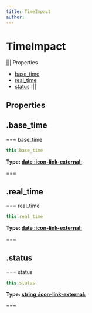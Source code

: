 ```yaml
---
title: TimeImpact
author:
---
```


# TimeImpact

||| Properties
- [base_time](#base_time)
- [real_time](#real_time)
- [status](#status)
|||
## Properties
## .base_time

=== base_time




```javascript
this.base_time
```
**Type: [date :icon-link-external:](https://developer.mozilla.org/en-US/docs/Web/JavaScript/Reference/Global_Objects/Date)**

===

## .real_time

=== real_time




```javascript
this.real_time
```
**Type: [date :icon-link-external:](https://developer.mozilla.org/en-US/docs/Web/JavaScript/Reference/Global_Objects/Date)**

===

## .status

=== status




```javascript
this.status
```
**Type: [string :icon-link-external:](https://developer.mozilla.org/en-US/docs/Web/JavaScript/Reference/Global_Objects/String)**

===

